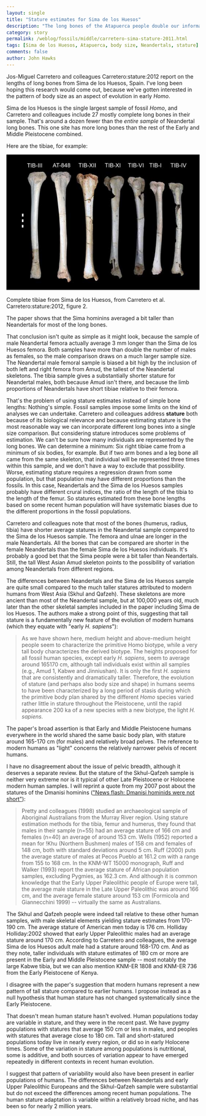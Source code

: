 ```yaml
---
layout: single 
title: "Stature estimates for Sima de los Huesos" 
description: "The long bones of the Atapuerca people double our information about early human statures" 
category: story
permalink: /weblog/fossils/middle/carretero-sima-stature-2011.html
tags: [Sima de los Huesos, Atapuerca, body size, Neandertals, stature] 
comments: false 
author: John Hawks 
---
```


Jos-Miguel Carretero and colleagues <bib>Carretero:stature:2012</bib> report on the lengths of long bones from Sima de los Huesos, Spain. I've long been hoping this research would come out, because we've gotten interested in the pattern of body size as an aspect of evolution in early <em>Homo</em>. 

Sima de los Huesos is the single largest sample of fossil <em>Homo</em>, and Carretero and colleagues include 27 mostly complete long bones in their sample. That's around a dozen fewer than the <em>entire sample</em> of Neandertal long bones. This one site has more long bones than the rest of the Early and Middle Pleistocene combined. 

Here are the tibiae, for example: 

<div class="middle-picture">
<img src="/graphics/sima-tibiae-carretero-2012.jpg" alt="Tibiae from Sima de los Huesos" />
<p class="caption">Complete tibiae from Sima de los Huesos, from Carretero et al. <bib>Carretero:stature:2012</bib>, figure 2.</p>
</div>


The paper shows that the Sima hominins averaged a bit taller than Neandertals for most of the long bones. 

That conclusion isn't quite as simple as it might look, because the sample of male Neandertal femora actually average 3 mm longer than the Sima de los Huesos femora. Both samples have more than double the number of males as females, so the male comparison draws on a much larger sample size. The Neandertal male femoral sample is biased a bit high by the inclusion of both left and right femora from Amud, the tallest of the Neandertal skeletons. The tibia sample gives a substantially shorter stature for Neandertal males, both because Amud isn't there, and because the limb proportions of Neandertals have short tibiae relative to their femora. 

That's the problem of using stature estimates instead of simple bone lengths: Nothing's simple. Fossil samples impose some limits on the kind of analyses we can undertake. Carretero and colleagues address <strong>stature</strong> both because of its biological relevance and because estimating stature is the most reasonable way we can incorporate different long bones into a single size comparison. But considering stature introduces some problems of estimation. We can't be sure how many individuals are represented by the long bones. We can determine a minimum: Six right tibiae came from a minimum of six bodies, for example. But if two arm bones and a leg bone all came from the same skeleton, that individual will be represented three times within this sample, and we don't have a way to exclude that possibility. Worse, estimating stature requires a regression drawn from some population, but that population may have different proportions than the fossils. In this case, Neandertals and the Sima de los Huesos samples probably have different crural indices, the ratio of the length of the tibia to the length of the femur. So statures estimated from these bone lengths based on some recent human population will have systematic biases due to the different proportions in the fossil populations. 

Carretero and colleagues note that most of the bones (humerus, radius, tibia) have shorter average statures in the Neandertal sample compared to the Sima de los Huesos sample. The femora and ulnae are longer in the male Neandertals. All the bones that can be compared are shorter in the female Neandertals than the female Sima de los Huesos individuals. It's probably a good bet that the Sima people were a bit taller than Neandertals. Still, the tall West Asian Amud skeleton points to the possibility of variation among Neandertals from different regions. 

The differences between Neandertals and the Sima de los Huesos sample are quite small compared to the much taller statures attributed to modern humans from West Asia (Skhul and Qafzeh). These skeletons are more ancient than most of the Neandertal sample, but at 100,000 years old, much later than the other skeletal samples included in the paper including Sima de los Huesos. The authors make a strong point of this, suggesting that tall stature is a fundamentally new feature of the evolution of modern humans (which they equate with "early <em>H. sapiens</em>"): 

<blockquote>As we have shown here, medium height and above-medium height people seem to characterize the primitive Homo biotype, while a very tall body characterizes the derived biotype. The heights proposed for all fossil human species, except early <em>H. sapiens</em>, seem to average around 165170 cm, although tall individuals exist within all samples (e.g., Amud 1, Kabwe and Jinniushan). It is only the first <em>H. sapiens</em> that are consistently and dramatically taller. Therefore, the evolution of stature (and perhaps also body size and shape) in humans seems to have been characterized by a long period of stasis during which the primitive body plan shared by the different <em>Homo</em> species varied rather little in stature throughout the Pleistocene, until the rapid appearance 200 ka of a new species with a new biotype, the light <em>H. sapiens.</em></blockquote>

The paper's broad assertion is that Early and Middle Pleistocene humans everywhere in the world shared the same basic body plan, with stature around 165-170 cm (for males) and relatively broad pelves. The reference to modern humans as "light" concerns the relatively narrower pelvis of recent humans. 

I have no disagreement about the issue of pelvic breadth, although it deserves a separate review. But the stature of the Skhul-Qafzeh sample is neither very extreme nor is it typical of other Late Pleistocene or Holocene modern human samples. I will reprint a quote from my 2007 post about the statures of the Dmanisi hominins (<a href="http://johnhawks.net/weblog/fossils/lower/dmanisi/dmanisi_postcrania_nature_2007.html">"News flash: Dmanisi hominids were not short"</a>):  

<blockquote>Pretty and colleagues (1998) studied an archaeological sample of Aboriginal Australians from the Murray River region. Using stature estimation methods for the tibia, femur and humerus, they found that males in their sample (n=55) had an average stature of 166 cm and females (n=40) an average of around 153 cm. Wells (1952) reported a mean for !Khu (Northern Bushmen) males of 158 cm and females of 148 cm, both with standard deviations around 5 cm. Ruff (2000) puts the average stature of males at Pecos Pueblo at 161.2 cm with a range from 155 to 168 cm. In the KNM-WT 15000 monograph, Ruff and Walker (1993) report the average stature of African population samples, excluding Pygmies, as 162.3 cm. And although it is common knowledge that the Early Upper Paleolithic people of Europe were tall, the average male stature in the Late Upper Paleolithic was around 166 cm, and the average female stature around 153 cm (Formicola and Giannecchini 1999) -- virtually the same as Australians.</blockquote>

The Skhul and Qafzeh people were indeed tall relative to these other human samples, with male skeletal elements yielding stature estimates from 170-190 cm. The average stature of American men today is 176 cm. Holliday <bib>Holliday:2002</bib> showed that early Upper Paleolithic males had an average stature around 170 cm. According to Carretero and colleagues, the average Sima de los Huesos adult male had a stature around 168-170 cm. And as they note, taller individuals with stature estimates of 180 cm or more are present in the Early and Middle Pleistocene sample -- most notably the large Kabwe tibia, but we can also mention KNM-ER 1808 and KNM-ER 736 from the Early Pleistocene of Kenya. 

I disagree with the paper's suggestion that modern humans represent a new pattern of tall stature compared to earlier humans. I propose instead as a null hypothesis that human stature has not changed systematically since the Early Pleistocene. 

That doesn't mean human stature hasn't evolved. Human populations today are variable in stature, and they were in the recent past. We have pygmy populations with statures that average 150 cm or less in males, and peoples with statures that average close to 180 cm. Tall and short-statured populations today live in nearly every region, or did so in early Holocene times. Some of the variation in stature among populations is nutritional, some is additive, and both sources of variation appear to have emerged repeatedly in different contexts in recent human evolution. 

I suggest that pattern of variability would also have been present in earlier populations of humans. The differences between Neandertals and early Upper Paleolithic Europeans and the Skhul-Qafzeh sample were substantial but do not exceed the differences among recent human populations. The human stature adaptation is variable within a relatively broad niche, and has been so for nearly 2 million years. 






